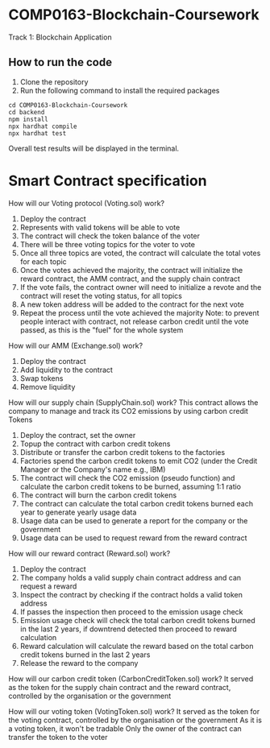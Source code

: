 # COMP0163-Blockchain-Coursework
Track 1: Blockchain Application

## How to run the code
1. Clone the repository
2. Run the following command to install the required packages
```
cd COMP0163-Blockchain-Coursework
cd backend
npm install
npx hardhat compile
npx hardhat test
```
Overall test results will be displayed in the terminal.

# Smart Contract specification
How will our Voting protocol (Voting.sol) work?
1. Deploy the contract
2. Represents with valid tokens will be able to vote
3. The contract will check the token balance of the voter
4. There will be three voting topics for the voter to vote
5. Once all three topics are voted, the contract will calculate the total votes for each topic
6. Once the votes achieved the majority, the contract will initialize the reward contract, the AMM contract, and the supply chain contract
7. If the vote fails, the contract owner will need to initialize a revote and the contract will reset the voting status, for all topics
8. A new token address will be added to the contract for the next vote
9. Repeat the process until the vote achieved the majority
Note: to prevent people interact with contract, not release carbon credit until the vote passed, as this is the "fuel" for the whole system

How will our AMM (Exchange.sol) work?
1. Deploy the contract
2. Add liquidity to the contract
3. Swap tokens
4. Remove liquidity

How will our supply chain (SupplyChain.sol) work?
This contract allows the company to manage and track its CO2 emissions by using carbon credit Tokens
1. Deploy the contract, set the owner
2. Topup the contract with carbon credit tokens
3. Distribute or transfer the carbon credit tokens to the factories 
4. Factories spend the carbon credit tokens to emit CO2 (under the Credit Manager or the Company's name e.g., IBM)
5. The contract will check the CO2 emission (pseudo function) and calculate the carbon credit tokens to be burned, assuming 1:1 ratio
6. The contract will burn the carbon credit tokens
7. The contract can calculate the total carbon credit tokens burned each year to generate yearly usage data
8. Usage data can be used to generate a report for the company or the government
9. Usage data can be used to request reward from the reward contract

How will our reward contract (Reward.sol) work?
1. Deploy the contract
2. The company holds a valid supply chain contract address and can request a reward
3. Inspect the contract by checking if the contract holds a valid token address
4. If passes the inspection then proceed to the emission usage check
5. Emission usage check will check the total carbon credit tokens burned in the last 2 years, if downtrend detected then proceed to reward calculation
6. Reward calculation will calculate the reward based on the total carbon credit tokens burned in the last 2 years
7. Release the reward to the company

How will our carbon credit token (CarbonCreditToken.sol) work?
It served as the token for the supply chain contract and the reward contract, controlled by the organisation or the government

How will our voting token (VotingToken.sol) work?
It served as the token for the voting contract, controlled by the organisation or the government
As it is a voting token, it won't be tradable
Only the owner of the contract can transfer the token to the voter
